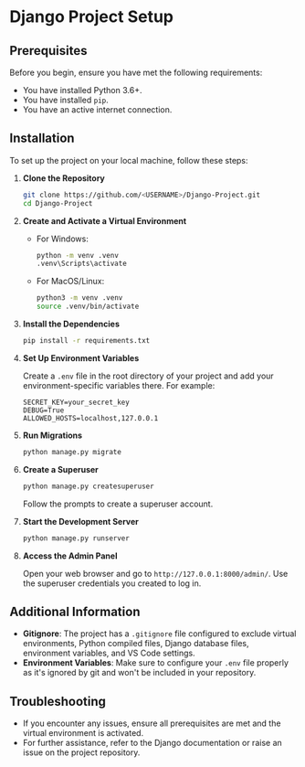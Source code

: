# Django Project Setup

## Prerequisites

Before you begin, ensure you have met the following requirements:

- You have installed Python 3.6+.
- You have installed `pip`.
- You have an active internet connection.

## Installation

To set up the project on your local machine, follow these steps:

1. **Clone the Repository**

    ```bash
    git clone https://github.com/<USERNAME>/Django-Project.git
    cd Django-Project
    ```

2. **Create and Activate a Virtual Environment**

    - For Windows:

        ```bash
        python -m venv .venv
        .venv\Scripts\activate
        ```

    - For MacOS/Linux:

        ```bash
        python3 -m venv .venv
        source .venv/bin/activate
        ```

3. **Install the Dependencies**

    ```bash
    pip install -r requirements.txt
    ```

4. **Set Up Environment Variables**

    Create a `.env` file in the root directory of your project and add your environment-specific variables there. For example:

    ```
    SECRET_KEY=your_secret_key
    DEBUG=True
    ALLOWED_HOSTS=localhost,127.0.0.1
    ```

5. **Run Migrations**

    ```bash
    python manage.py migrate
    ```

6. **Create a Superuser**

    ```bash
    python manage.py createsuperuser
    ```

    Follow the prompts to create a superuser account.

7. **Start the Development Server**

    ```bash
    python manage.py runserver
    ```

8. **Access the Admin Panel**

    Open your web browser and go to `http://127.0.0.1:8000/admin/`. Use the superuser credentials you created to log in.

## Additional Information

- **Gitignore**: The project has a `.gitignore` file configured to exclude virtual environments, Python compiled files, Django database files, environment variables, and VS Code settings.
- **Environment Variables**: Make sure to configure your `.env` file properly as it's ignored by git and won't be included in your repository.

## Troubleshooting

- If you encounter any issues, ensure all prerequisites are met and the virtual environment is activated.
- For further assistance, refer to the Django documentation or raise an issue on the project repository.
